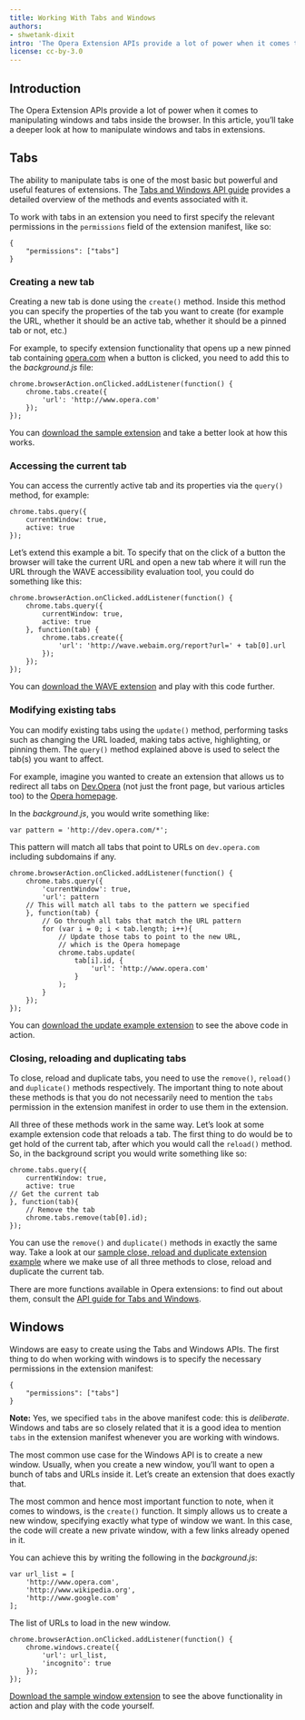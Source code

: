 ```yaml
---
title: Working With Tabs and Windows
authors:
- shwetank-dixit
intro: 'The Opera Extension APIs provide a lot of power when it comes to manipulating windows and tabs inside the browser. In this article, you’ll take a deeper look at how to manipulate windows and tabs in extensions.'
license: cc-by-3.0
---
```


## Introduction

The Opera Extension APIs provide a lot of power when it comes to manipulating windows and tabs inside the browser. In this article, you’ll take a deeper look at how to manipulate windows and tabs in extensions.

## Tabs

The ability to manipulate tabs is one of the most basic but powerful and useful features of extensions. The [Tabs and Windows API guide](https://developer.chrome.com/extensions/tabs) provides a detailed overview of the methods and events associated with it.

To work with tabs in an extension you need to first specify the relevant permissions in the `permissions` field of the extension manifest, like so:

	{
		"permissions": ["tabs"]
	}

### Creating a new tab

Creating a new tab is done using the `create()` method. Inside this method you can specify the properties of the tab you want to create (for example the URL, whether it should be an active tab, whether it should be a pinned tab or not, etc.)

For example, to specify extension functionality that opens up a new pinned tab containing [opera.com](http://www.opera.com) when a button is clicked, you need to add this to the _background.js_ file:

	chrome.browserAction.onClicked.addListener(function() {
		chrome.tabs.create({
			'url': 'http://www.opera.com'
		});
	});

You can [download the sample extension](/extensions/extension-samples/win-tabs-create-tab.nex) and take a better look at how this works.

### Accessing the current tab

You can access the currently active tab and its properties via the `query()` method, for example:

	chrome.tabs.query({
		currentWindow: true,
		active: true
	});

Let’s extend this example a bit. To specify that on the click of a button the browser will take the current URL and open a new tab where it will run the URL through the WAVE accessibility evaluation tool, you could do something like this:

	chrome.browserAction.onClicked.addListener(function() {
		chrome.tabs.query({
			currentWindow: true,
			active: true
		}, function(tab) {
			chrome.tabs.create({
				'url': 'http://wave.webaim.org/report?url=' + tab[0].url
			});
		});
	});

You can [download the WAVE extension](/extensions/extension-samples/win-tabs-wave.nex) and play with this code further.

### Modifying existing tabs

You can modify existing tabs using the `update()` method, performing tasks such as changing the URL loaded, making tabs active, highlighting, or pinning them. The `query()` method explained above is used to select the tab(s) you want to affect.

For example, imagine you wanted to create an extension that allows us to redirect all tabs on [Dev.Opera](http://dev.opera.com) (not just the front page, but various articles too) to the [Opera homepage](http://www.opera.com).

In the _background.js_, you would write something like:

	var pattern = 'http://dev.opera.com/*';

This pattern will match all tabs that point to URLs on `dev.opera.com` including subdomains if any.

	chrome.browserAction.onClicked.addListener(function() {
		chrome.tabs.query({
			'currentWindow': true,
			'url': pattern
		// This will match all tabs to the pattern we specified
		}, function(tab) {
			// Go through all tabs that match the URL pattern
			for (var i = 0; i < tab.length; i++){
				// Update those tabs to point to the new URL,
				// which is the Opera homepage
				chrome.tabs.update(
					tab[i].id, {
						'url': 'http://www.opera.com'
					}
				);
			}
		});
	});

You can [download the update example extension](/extensions/extension-samples/win-tabs-update-tab.nex) to see the above code in action.

### Closing, reloading and duplicating tabs

To close, reload and duplicate tabs, you need to use the `remove()`, `reload()` and `duplicate()` methods respectively. The important thing to note about these methods is that you do not necessarily need to mention the `tabs` permission in the extension manifest in order to use them in the extension.

All three of these methods work in the same way. Let’s look at some example extension code that reloads a tab. The first thing to do would be to get hold of the current tab, after which you would call the `reload()` method. So, in the background script you would write something like so:

	chrome.tabs.query({
		currentWindow: true,
		active: true
	// Get the current tab
	}, function(tab){
		// Remove the tab
		chrome.tabs.remove(tab[0].id);
	});

You can use the `remove()` and `duplicate()` methods in exactly the same way. Take a look at our [sample close, reload and duplicate extension example](/extensions/extension-samples/win-tabs-close-reload-duplicate.nex) where we make use of all three methods to close, reload and duplicate the current tab.

There are more functions available in Opera extensions: to find out about them, consult the [API guide for Tabs and Windows](/extensions/tab-window/).

## Windows

Windows are easy to create using the Tabs and Windows APIs. The first thing to do when working with windows is to specify the necessary permissions in the extension manifest:

	{
		"permissions": ["tabs"]
	}

**Note:** Yes, we specified `tabs` in the above manifest code: this is _deliberate_. Windows and tabs are so closely related that it is a good idea to mention `tabs` in the extension manifest whenever you are working with windows.

The most common use case for the Windows API is to create a new window. Usually, when you create a new window, you’ll want to open a bunch of tabs and URLs inside it. Let’s create an extension that does exactly that.

The most common and hence most important function to note, when it comes to windows, is the `create()` function. It simply allows us to create a new window, specifying exactly what type of window we want. In this case, the code will create a new private window, with a few links already opened in it.

You can achieve this by writing the following in the _background.js_:

	var url_list = [
		'http://www.opera.com',
		'http://www.wikipedia.org',
		'http://www.google.com'
	];

The list of URLs to load in the new window.

	chrome.browserAction.onClicked.addListener(function() {
		chrome.windows.create({
			'url': url_list,
			'incognito': true
		});
	});

[Download the sample window extension](/extensions/extension-samples/win-tabs-private-window.nex) to see the above functionality in action and play with the code yourself.
